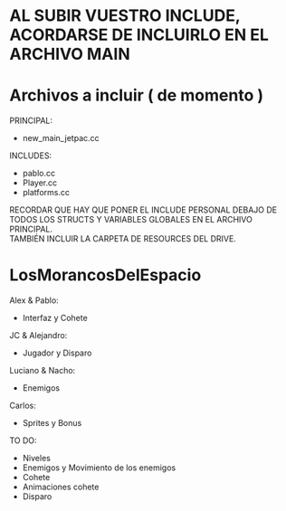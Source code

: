 # AL SUBIR VUESTRO INCLUDE, ACORDARSE DE INCLUIRLO EN EL ARCHIVO MAIN
# Archivos a incluir ( de momento )
PRINCIPAL: 
- new_main_jetpac.cc

INCLUDES:
- pablo.cc
- Player.cc
- platforms.cc


RECORDAR QUE HAY QUE PONER EL INCLUDE PERSONAL DEBAJO DE TODOS LOS STRUCTS Y VARIABLES GLOBALES EN EL ARCHIVO PRINCIPAL.    
TAMBIÉN INCLUIR LA CARPETA DE RESOURCES DEL DRIVE.


# LosMorancosDelEspacio

Alex & Pablo:
- Interfaz y Cohete

JC & Alejandro:
- Jugador y Disparo

Luciano & Nacho:
- Enemigos

Carlos:
- Sprites y Bonus

TO DO:
- Niveles
- Enemigos y Movimiento de los enemigos
- Cohete
- Animaciones cohete
- Disparo

